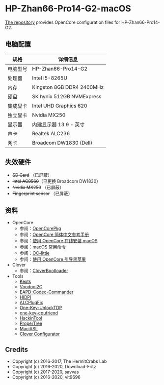 # HP-Zhan66-Pro14-G2-macOS

[The repository](https://github.com/chiccheung/HP-Zhan66-Pro14-G2-macOS) provides OpenCore configuration files for HP-Zhan66-Pro14-G2. 

## 电脑配置

| 规格      | 详细信息 |
| -------- | ------- |
| 电脑型号 | HP-Zhan66-Pro14-G2 |
| 处理器   | Intel i5-8265U |
| 内存     | Kingston 8GB DDR4 2400MHz |
| 硬盘     | SK hynix 512GB NVMExpress |
| 集成显卡  | Intel UHD Graphics 620 |
| 独立显卡  | Nvidia MX250 |
| 显示器    | 内建显示器 13.9 - 英寸 |
| 声卡     | Realtek ALC236 |
| 网卡     | Broadcom DW1830 (Dell) |

## 失效硬件

- ~~SD Card~~ （已屏蔽）
- ~~Intel AC9560~~（已更换 Broadcom DW1830）
- ~~Nvidia MX250~~ （已屏蔽）
- ~~Fingerprint sensor~~ （已屏蔽）

## 资料

-  OpenCore
   - 参阅：[OpenCorePkg](https://github.com/acidanthera/OpenCorePkg)
   - 参阅：[OpenCore 简体中文参考手册](https://oc.skk.moe/)
   - 参阅：[使用 OpenCore 在线安装 macOS](https://chiccheung.gitee.io/undefined/65204.html)
   - 参阅：[macOS 常用命令](https://chiccheung.gitee.io/undefined/5624.html)
   - 参阅：[OC-little](https://github.com/daliansky/OC-little)
   - 参阅：[使用 OpenCore 引导黑苹果](https://blog.xjn819.com/?p=543)
-  Clover
   - 参阅：[CloverBootloader](https://github.com/CloverHackyColor/CloverBootloader)
-  Tools
   - [Kexts](https://kext.skk.moe/)
   - [VoodooI2C](https://github.com/VoodooI2C/VoodooI2C)
   - [EAPD-Codec-Commander](https://github.com/Sniki/EAPD-Codec-Commander)
   - [HIDPI](https://github.com/xzhih/one-key-hidpi/blob/master/README-zh.md)
   - [ALCPlugFix](https://github.com/chiccheung/HP-Zhan66-Pro14-G2-macOS/tree/master/ALCPlugFix)
   - [One-Key-UnlockTDP](https://github.com/chiccheung/HP-Zhan66-Pro14-G2-macOS/tree/master/unlockTDP)
   - [one-key-cpufriend](https://github.com/stevezhengshiqi/one-key-cpufriend)
   - [HackinTool](https://kext.skk.moe/Software/HackinTool/)
   - [ProperTree](https://github.com/corpnewt/ProperTree)
   - [MaciASL](https://github.com/acidanthera/MaciASL)
   - [Clover Configurator](https://mackie100projects.altervista.org/download-clover-configurator/)

## Credits

- Copyright (c) 2016-2017, The HermitCrabs Lab
- Copyright (c) 2016-2020, Download-Fritz
- Copyright (c) 2017-2020, savvas
- Copyright (c) 2016-2020, vit9696


